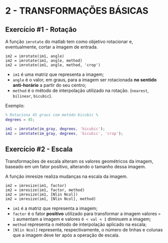 # 2 - TRANSFORMAÇÕES BÁSICAS

## Exercício #1 - Rotação

A função `imrotate` do matlab tem como objetivo rotacionar e, eventualmente, cortar a imagem de entrada.

```
im2 = imrotate(im1, angle)
im2 = imrotate(im1, angle, method)
im2 = imrotate(im1, angle, method, 'crop')
```

* `im1` é uma matriz que representa a imagem;
* `angle` é o valor, em graus, para a imagem ser rotacionada **no sentido anti-horário** a partir do seu centro;
* `method` é o método de interpolação utilizado na rotação. (`nearest`, `bilinear`, `bicubic`).

Exemplo:

```matlab
% Rotaciona 45 graus com metódo bicubic %
degrees = 45;

im1 = imrotate(im_gray, degrees, 'bicubic');
im2 = imrotate(im_gray, degrees, 'bicubic', 'crop');
```



## Exercício #2 - Escala

Transformações de escala alteram os valores geométricos da imagem, baseado em um fator positivo, alterando o tamanho dessa imagem.

A função imresize realiza mudanças na escala da imagem.

```
im2 = imresize(im1, factor)
im2 = imresize(im1, factor, method)
im2 = imresize(im1, [Nlin Ncol])
im2 = imresize(im1, [Nlin Ncol], method)
```

* `im1` é a matriz que representa a imagem;
* `factor` é o fator **positivo** utilizado para transformar a imagem valores `> 1` aumentam a imagem e valores  `0 < val < 1` diminuem a imagem;
* `method` representa o método de interpolação aplicado na escala;
* `[Nlin Ncol]` representa, respectivamente, o número de linhas e colunas que a imagem deve ter após a operação de escala.

